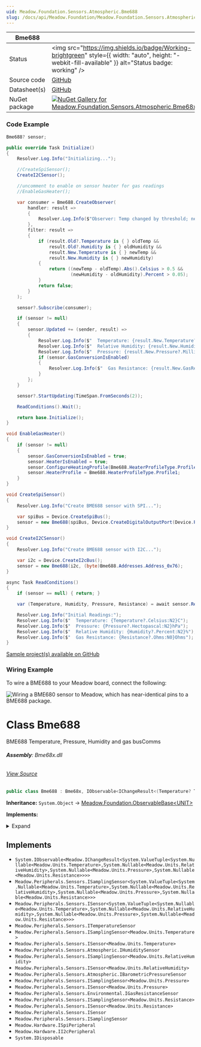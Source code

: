 ```yaml
---
uid: Meadow.Foundation.Sensors.Atmospheric.Bme688
slug: /docs/api/Meadow.Foundation/Meadow.Foundation.Sensors.Atmospheric.Bme688
---
```


| Bme688 | |
|--------|--------|
| Status | <img src="https://img.shields.io/badge/Working-brightgreen" style={{ width: "auto", height: "-webkit-fill-available" }} alt="Status badge: working" /> |
| Source code | [GitHub](https://github.com/WildernessLabs/Meadow.Foundation/tree/main/Source/Meadow.Foundation.Peripherals/Sensors.Atmospheric.Bme68x) |
| Datasheet(s) | [GitHub](https://github.com/WildernessLabs/Meadow.Foundation/tree/main/Source/Meadow.Foundation.Peripherals/Sensors.Atmospheric.Bme68x/Datasheet) |
| NuGet package | <a href="https://www.nuget.org/packages/Meadow.Foundation.Sensors.Atmospheric.Bme68x/" target="_blank"><img src="https://img.shields.io/nuget/v/Meadow.Foundation.Sensors.Atmospheric.Bme68x.svg?label=Meadow.Foundation.Sensors.Atmospheric.Bme68x" alt="NuGet Gallery for Meadow.Foundation.Sensors.Atmospheric.Bme68x" /></a> |

### Code Example

```csharp
Bme688? sensor;

public override Task Initialize()
{
    Resolver.Log.Info("Initializing...");

    //CreateSpiSensor();
    CreateI2CSensor();

    //uncomment to enable on sensor heater for gas readings
    //EnableGasHeater();

    var consumer = Bme688.CreateObserver(
        handler: result =>
        {
            Resolver.Log.Info($"Observer: Temp changed by threshold; new temp: {result.New.Temperature?.Celsius:N2}C, old: {result.Old?.Temperature?.Celsius:N2}C");
        },
        filter: result =>
        {
            if (result.Old?.Temperature is { } oldTemp &&
                result.Old?.Humidity is { } oldHumidity &&
                result.New.Temperature is { } newTemp &&
                result.New.Humidity is { } newHumidity)
            {
                return ((newTemp - oldTemp).Abs().Celsius > 0.5 &&
                        (newHumidity - oldHumidity).Percent > 0.05);
            }
            return false;
        }
    );

    sensor?.Subscribe(consumer);

    if (sensor != null)
    {
        sensor.Updated += (sender, result) =>
        {
            Resolver.Log.Info($"  Temperature: {result.New.Temperature?.Celsius:N2}C");
            Resolver.Log.Info($"  Relative Humidity: {result.New.Humidity:N2}%");
            Resolver.Log.Info($"  Pressure: {result.New.Pressure?.Millibar:N2}mbar ({result.New.Pressure?.Pascal:N2}Pa)");
            if (sensor.GasConversionIsEnabled)
            {
                Resolver.Log.Info($"  Gas Resistance: {result.New.GasResistance:N0}Ohms");
            }
        };
    }

    sensor?.StartUpdating(TimeSpan.FromSeconds(2));

    ReadConditions().Wait();

    return base.Initialize();
}

void EnableGasHeater()
{
    if (sensor != null)
    {
        sensor.GasConversionIsEnabled = true;
        sensor.HeaterIsEnabled = true;
        sensor.ConfigureHeatingProfile(Bme688.HeaterProfileType.Profile1, new Temperature(300), TimeSpan.FromMilliseconds(100), new Temperature(22));
        sensor.HeaterProfile = Bme688.HeaterProfileType.Profile1;
    }
}

void CreateSpiSensor()
{
    Resolver.Log.Info("Create BME688 sensor with SPI...");

    var spiBus = Device.CreateSpiBus();
    sensor = new Bme688(spiBus, Device.CreateDigitalOutputPort(Device.Pins.D01));
}

void CreateI2CSensor()
{
    Resolver.Log.Info("Create BME688 sensor with I2C...");

    var i2c = Device.CreateI2cBus();
    sensor = new Bme688(i2c, (byte)Bme688.Addresses.Address_0x76);
}

async Task ReadConditions()
{
    if (sensor == null) { return; }

    var (Temperature, Humidity, Pressure, Resistance) = await sensor.Read();

    Resolver.Log.Info("Initial Readings:");
    Resolver.Log.Info($"  Temperature: {Temperature?.Celsius:N2}C");
    Resolver.Log.Info($"  Pressure: {Pressure?.Hectopascal:N2}hPa");
    Resolver.Log.Info($"  Relative Humidity: {Humidity?.Percent:N2}%");
    Resolver.Log.Info($"  Gas Resistance: {Resistance?.Ohms:N0}Ohms");
}

```

[Sample project(s) available on GitHub](https://github.com/WildernessLabs/Meadow.Foundation/tree/main/Source/Meadow.Foundation.Peripherals/Sensors.Atmospheric.Bme68x/Samples/Bme688_Sample)

### Wiring Example

To wire a BME688 to your Meadow board, connect the following:

![Wiring a BME680 sensor to Meadow, which has near-identical pins to a BME688 package.](/API_Assets/Meadow.Foundation.Sensors.Atmospheric.Bme680/Bme680_Fritzing.png)

# Class Bme688
BME688 Temperature, Pressure, Humidity and gas busComms

###### **Assembly**: Bme68x.dll
###### [View Source](https://github.com/WildernessLabs/Meadow.Foundation/blob/main/Source/Meadow.Foundation.Peripherals/Sensors.Atmospheric.Bme68x/Driver/Drivers/Bme688.cs#L11)
```csharp title="Declaration"
public class Bme688 : Bme68x, IObservable<IChangeResult<(Temperature? Temperature, RelativeHumidity? Humidity, Pressure? Pressure, Resistance? GasResistance)>>, ISamplingSensor<(Temperature? Temperature, RelativeHumidity? Humidity, Pressure? Pressure, Resistance? GasResistance)>, ISensor<(Temperature? Temperature, RelativeHumidity? Humidity, Pressure? Pressure, Resistance? GasResistance)>, ITemperatureSensor, ISamplingSensor<Temperature>, ISensor<Temperature>, IHumiditySensor, ISamplingSensor<RelativeHumidity>, ISensor<RelativeHumidity>, IBarometricPressureSensor, ISamplingSensor<Pressure>, ISensor<Pressure>, IGasResistanceSensor, ISamplingSensor<Resistance>, ISensor<Resistance>, ISensor, ISamplingSensor, ISpiPeripheral, II2cPeripheral, IDisposable
```
**Inheritance:** `System.Object` -> [Meadow.Foundation.ObservableBase&lt;UNIT&gt;](../Bme68x)

**Implements:**  

<details><summary>Expand</summary>

`System.IObservable<Meadow.IChangeResult<System.ValueTuple<System.Nullable<Meadow.Units.Temperature>,System.Nullable<Meadow.Units.RelativeHumidity>,System.Nullable<Meadow.Units.Pressure>,System.Nullable<Meadow.Units.Resistance>>>>`, `Meadow.Peripherals.Sensors.ISamplingSensor<System.ValueTuple<System.Nullable<Meadow.Units.Temperature>,System.Nullable<Meadow.Units.RelativeHumidity>,System.Nullable<Meadow.Units.Pressure>,System.Nullable<Meadow.Units.Resistance>>>`, `Meadow.Peripherals.Sensors.ISensor<System.ValueTuple<System.Nullable<Meadow.Units.Temperature>,System.Nullable<Meadow.Units.RelativeHumidity>,System.Nullable<Meadow.Units.Pressure>,System.Nullable<Meadow.Units.Resistance>>>`, `Meadow.Peripherals.Sensors.ITemperatureSensor`, `Meadow.Peripherals.Sensors.ISamplingSensor<Meadow.Units.Temperature>`, `Meadow.Peripherals.Sensors.ISensor<Meadow.Units.Temperature>`, `Meadow.Peripherals.Sensors.Atmospheric.IHumiditySensor`, `Meadow.Peripherals.Sensors.ISamplingSensor<Meadow.Units.RelativeHumidity>`, `Meadow.Peripherals.Sensors.ISensor<Meadow.Units.RelativeHumidity>`, `Meadow.Peripherals.Sensors.Atmospheric.IBarometricPressureSensor`, `Meadow.Peripherals.Sensors.ISamplingSensor<Meadow.Units.Pressure>`, `Meadow.Peripherals.Sensors.ISensor<Meadow.Units.Pressure>`, `Meadow.Peripherals.Sensors.Environmental.IGasResistanceSensor`, `Meadow.Peripherals.Sensors.ISamplingSensor<Meadow.Units.Resistance>`, `Meadow.Peripherals.Sensors.ISensor<Meadow.Units.Resistance>`, `Meadow.Peripherals.Sensors.ISensor`, `Meadow.Peripherals.Sensors.ISamplingSensor`, `Meadow.Hardware.ISpiPeripheral`, `Meadow.Hardware.II2cPeripheral`, `System.IDisposable`
</details>




## Implements

* `System.IObservable<Meadow.IChangeResult<System.ValueTuple<System.Nullable<Meadow.Units.Temperature>,System.Nullable<Meadow.Units.RelativeHumidity>,System.Nullable<Meadow.Units.Pressure>,System.Nullable<Meadow.Units.Resistance>>>>`
* `Meadow.Peripherals.Sensors.ISamplingSensor<System.ValueTuple<System.Nullable<Meadow.Units.Temperature>,System.Nullable<Meadow.Units.RelativeHumidity>,System.Nullable<Meadow.Units.Pressure>,System.Nullable<Meadow.Units.Resistance>>>`
* `Meadow.Peripherals.Sensors.ISensor<System.ValueTuple<System.Nullable<Meadow.Units.Temperature>,System.Nullable<Meadow.Units.RelativeHumidity>,System.Nullable<Meadow.Units.Pressure>,System.Nullable<Meadow.Units.Resistance>>>`
* `Meadow.Peripherals.Sensors.ITemperatureSensor`
* `Meadow.Peripherals.Sensors.ISamplingSensor<Meadow.Units.Temperature>`
* `Meadow.Peripherals.Sensors.ISensor<Meadow.Units.Temperature>`
* `Meadow.Peripherals.Sensors.Atmospheric.IHumiditySensor`
* `Meadow.Peripherals.Sensors.ISamplingSensor<Meadow.Units.RelativeHumidity>`
* `Meadow.Peripherals.Sensors.ISensor<Meadow.Units.RelativeHumidity>`
* `Meadow.Peripherals.Sensors.Atmospheric.IBarometricPressureSensor`
* `Meadow.Peripherals.Sensors.ISamplingSensor<Meadow.Units.Pressure>`
* `Meadow.Peripherals.Sensors.ISensor<Meadow.Units.Pressure>`
* `Meadow.Peripherals.Sensors.Environmental.IGasResistanceSensor`
* `Meadow.Peripherals.Sensors.ISamplingSensor<Meadow.Units.Resistance>`
* `Meadow.Peripherals.Sensors.ISensor<Meadow.Units.Resistance>`
* `Meadow.Peripherals.Sensors.ISensor`
* `Meadow.Peripherals.Sensors.ISamplingSensor`
* `Meadow.Hardware.ISpiPeripheral`
* `Meadow.Hardware.II2cPeripheral`
* `System.IDisposable`
